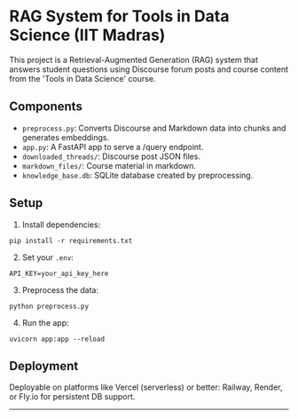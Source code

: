 
# RAG System for Tools in Data Science (IIT Madras)

This project is a Retrieval-Augmented Generation (RAG) system that answers student questions using Discourse forum posts and course content from the 'Tools in Data Science' course.

## Components
- `preprocess.py`: Converts Discourse and Markdown data into chunks and generates embeddings.
- `app.py`: A FastAPI app to serve a /query endpoint.
- `downloaded_threads/`: Discourse post JSON files.
- `markdown_files/`: Course material in markdown.
- `knowledge_base.db`: SQLite database created by preprocessing.

## Setup

1. Install dependencies:
```
pip install -r requirements.txt
```

2. Set your `.env`:
```
API_KEY=your_api_key_here
```

3. Preprocess the data:
```
python preprocess.py
```

4. Run the app:
```
uvicorn app:app --reload
```

## Deployment

Deployable on platforms like Vercel (serverless) or better: Railway, Render, or Fly.io for persistent DB support.

---
   
